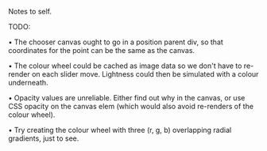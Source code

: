 Notes to self.

TODO:

• The chooser canvas ought to go in a position parent div, so that coordinates for the point can be the same as the canvas.

• The colour wheel could be cached as image data so we don't have to re-render on each slider move. Lightness could then be simulated with a colour underneath.

• Opacity values are unreliable. Either find out why in the canvas, or use CSS opacity on the canvas elem (which would also avoid re-renders of the colour wheel).

• Try creating the colour wheel with three (r, g, b) overlapping radial gradients, just to see.